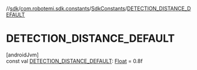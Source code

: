 //[sdk](../../../index.md)/[com.robotemi.sdk.constants](../index.md)/[SdkConstants](index.md)/[DETECTION_DISTANCE_DEFAULT](-d-e-t-e-c-t-i-o-n_-d-i-s-t-a-n-c-e_-d-e-f-a-u-l-t.md)

# DETECTION_DISTANCE_DEFAULT

[androidJvm]\
const val [DETECTION_DISTANCE_DEFAULT](-d-e-t-e-c-t-i-o-n_-d-i-s-t-a-n-c-e_-d-e-f-a-u-l-t.md): [Float](https://kotlinlang.org/api/latest/jvm/stdlib/kotlin/-float/index.html) = 0.8f
